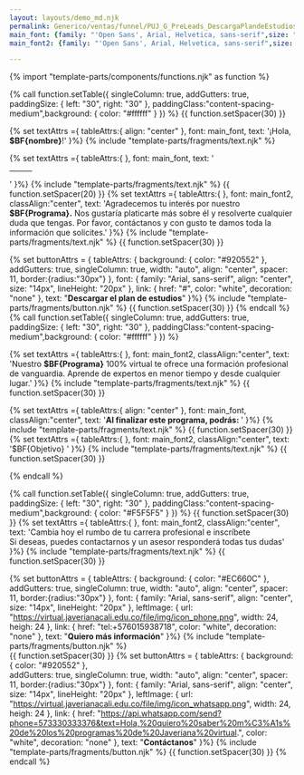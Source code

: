 ```yaml
---
layout: layouts/demo_md.njk
permalink: Generico/ventas/funnel/PUJ_G_PreLeads_DescargaPlandeEstudios.html
main_font: {family: "'Open Sans', Arial, Helvetica, sans-serif",size: "24px",lineHeight: "28px",align: "left",color: "#2c5697",weight: "medium"}
main_font2: {family: "'Open Sans', Arial, Helvetica, sans-serif",size: "14px",lineHeight: "22px",align: "left",color: "#000000",weight: "medium"}

---
```

{% import "template-parts/components/functions.njk" as function %}

{% call function.setTable({ singleColumn: true, addGutters: true, paddingSize: { left: "30", right: "30" }, paddingClass:"content-spacing-medium",background: { color: "#ffffff" } }) %}
{{ function.setSpacer(30) }}

{% set textAttrs ={
tableAttrs:{
align: "center"
},
font: main_font,
text: '¡Hola, <b>$BF{nombre}</b>!'
}%}
{% include "template-parts/fragments/text.njk" %}

{% set textAttrs ={
tableAttrs:{
},
font: main_font,
text: '<hr class="hr-center" width="40" noshade="" size="8" color="#f8cd00" style="margin-left:0;">'
}%}
{% include "template-parts/fragments/text.njk" %}
{{ function.setSpacer(20) }}
{% set textAttrs ={
tableAttrs:{
},
font: main_font2,
classAlign:"center",
text: 'Agradecemos tu interés por nuestro <b>$BF{Programa}.</b> Nos gustaría platicarte más sobre él y resolverte cualquier duda que tengas. Por favor, contáctanos y con gusto te damos toda la información que solicites.'
}%}
{% include "template-parts/fragments/text.njk" %}
{{ function.setSpacer(30) }}

{% set buttonAttrs = {
    tableAttrs: {
      background: { color: "#920552" },
      addGutters: true,
      singleColumn: true,
      width: "auto",
      align: "center",
      spacer: 11,
      border:{radius:"30px"}
    },
    font: {
      family: "Arial, sans-serif",
      align: "center",
      size: "14px",
      lineHeight: "20px"
    },
    link: { 
      href: "#", 
      color: "white", 
      decoration: "none"
    },
    text: "<b>Descargar el plan de estudios</b>"
  }%}
{% include "template-parts/fragments/button.njk" %} 
{{ function.setSpacer(30) }}
{% endcall %}
{% call function.setTable({ singleColumn: true, addGutters: true, paddingSize: { left: "30", right: "30" }, paddingClass:"content-spacing-medium",background: { color: "#ffffff" } }) %}

{% set textAttrs ={
tableAttrs:{
},
font: main_font2,
classAlign:"center",
text: 'Nuestro <b>$BF{Programa}</b> 100% virtual te ofrece una formación profesional de vanguardia.
Aprende de expertos en menor tiempo y desde cualquier lugar.'
}%}
{% include "template-parts/fragments/text.njk" %}
{{ function.setSpacer(30) }}

{% set textAttrs ={
tableAttrs:{
align: "center"
},
font: main_font,
classAlign:"center",
text: '<b>Al finalizar este programa, podrás: </b>'
}%}
{% include "template-parts/fragments/text.njk" %}
{{ function.setSpacer(30) }}
{% set textAttrs ={
tableAttrs:{
},
font: main_font2,
classAlign:"center",
text: '$BF{Objetivo} '
}%}
{% include "template-parts/fragments/text.njk" %}
{{ function.setSpacer(30) }}


{% endcall %}

{% call function.setTable({ singleColumn: true, addGutters: true, paddingSize: { left: "30", right: "30" }, paddingClass:"content-spacing-medium",background: { color: "#F5F5F5" } }) %}
{{ function.setSpacer(30) }}
{% set textAttrs ={
tableAttrs:{
},
font: main_font2,
classAlign:"center",
text: 'Cambia hoy el rumbo de tu carrera profesional e inscríbete<br>Si deseas, puedes contactarnos y un asesor responderá todas tus dudas'
}%}
{% include "template-parts/fragments/text.njk" %}
{{ function.setSpacer(30) }}

{% set buttonAttrs = {
    tableAttrs: {
      background: { color: "#EC660C" },
      addGutters: true,
      singleColumn: true,
      width: "auto",
      align: "center",
      spacer: 11,
      border:{radius:"30px"}
    },
    font: {
      family: "Arial, sans-serif",
      align: "center",
      size: "14px",
      lineHeight: "20px"
    },
     leftImage: {
        url: "https://virtual.javerianacali.edu.co/file/img/icon_phone.png",
        width: 24,
        heigh: 24
    },
    link: { 
      href: "tel:+576015938718", 
      color: "white", 
      decoration: "none"
    },
    text: "<b>Quiero más información</b>"
  }%}
{% include "template-parts/fragments/button.njk" %}  
{{ function.setSpacer(30) }}
{% set buttonAttrs = {
    tableAttrs: {
      background: { color: "#920552" },  
      addGutters: true,
      singleColumn: true,
      width: "auto",
      align: "center",
      spacer: 11,
      border:{radius:"30px"}
    },
    font: {
      family: "Arial, sans-serif",
      align: "center",
      size: "14px",
      lineHeight: "20px"
    },
     leftImage: {
        url: "https://virtual.javerianacali.edu.co/file/img/icon_whatsapp.png",
        width: 24,
        heigh: 24
    },
    link: { 
      href: "https://api.whatsapp.com/send?phone=573330333376&text=Hola,%20quiero%20saber%20m%C3%A1s%20de%20los%20programas%20de%20Javeriana%20virtual.", 
      color: "white", 
      decoration: "none"
    },
    text: "<b>Contáctanos</b>"
  }%}
{% include "template-parts/fragments/button.njk" %} 
{{ function.setSpacer(30) }}
{% endcall %}